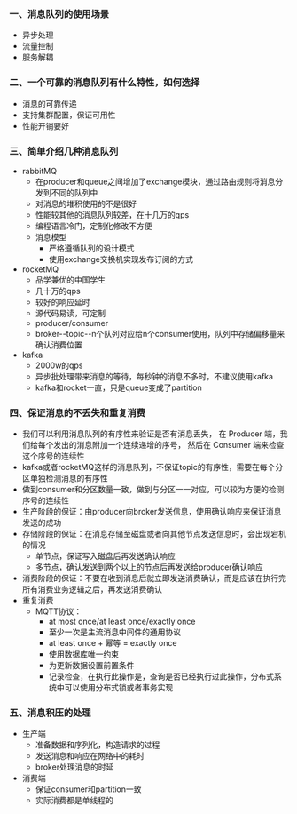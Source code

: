 ### 一、消息队列的使用场景

- 异步处理
- 流量控制
- 服务解耦

### 二、一个可靠的消息队列有什么特性，如何选择

- 消息的可靠传递
- 支持集群配置，保证可用性
- 性能开销要好

### 三、简单介绍几种消息队列

- rabbitMQ
    + 在producer和queue之间增加了exchange模块，通过路由规则将消息分发到不同的队列中
    + 对消息的堆积使用的不是很好
    + 性能较其他的消息队列较差，在十几万的qps
    + 编程语言冷门，定制化修改不方便
    + 消息模型
        - 严格遵循队列的设计模式
        - 使用exchange交换机实现发布订阅的方式
- rocketMQ
    + 品学兼优的中国学生
    + 几十万的qps
    + 较好的响应延时
    + 源代码易读，可定制
    + producer/consumer
    + broker--topic--n个队列对应给n个consumer使用，队列中存储偏移量来确认消费位置
- kafka
    + 2000w的qps
    + 异步批处理带来消息的等待，每秒钟的消息不多时，不建议使用kafka
    + kafka和rocket一直，只是queue变成了partition

### 四、保证消息的不丢失和重复消费

- 我们可以利用消息队列的有序性来验证是否有消息丢失， 在 Producer 端，我们给每个发出的消息附加一个连续递增的序号， 然后在 Consumer 端来检查这个序号的连续性
- kafka或者rocketMQ这样的消息队列，不保证topic的有序性，需要在每个分区单独检测消息的有序性
- 做到consumer和分区数量一致，做到与分区一一对应，可以较为方便的检测序号的连续性
- 生产阶段的保证：由producer向broker发送信息，使用确认响应来保证消息发送的成功
- 存储阶段的保证：在消息存储至磁盘或者向其他节点发送信息时，会出现宕机的情况
    + 单节点，保证写入磁盘后再发送确认响应
    + 多节点，确认发送到两个以上的节点后再发送给producer确认响应
- 消费阶段的保证：不要在收到消息后就立即发送消费确认，而是应该在执行完所有消费业务逻辑之后，再发送消费确认
- 重复消费
    + MQTT协议：
        - at most once/at least once/exactly once
        - 至少一次是主流消息中间件的通用协议
        - at least once + 幂等 = exactly once
        - 使用数据库唯一约束
        - 为更新数据设置前置条件
        - 记录检查，在执行此操作是，查询是否已经执行过此操作，分布式系统中可以使用分布式锁或者事务实现

### 五、消息积压的处理

- 生产端
    + 准备数据和序列化，构造请求的过程
    + 发送消息和响应在网络中的耗时
    + broker处理消息的时延
- 消费端
    + 保证consumer和partition一致
    + 实际消费都是单线程的